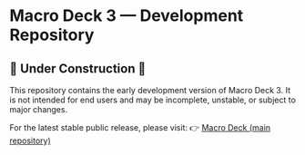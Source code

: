 # Macro Deck 3 — Development Repository

## 🚧 Under Construction 🚧
This repository contains the early development version of Macro Deck 3.
It is not intended for end users and may be incomplete, unstable, or subject to major changes.

For the latest stable public release, please visit:
👉 [Macro Deck (main repository)](https://github.com/Macro-Deck-App/Macro-Deck)
